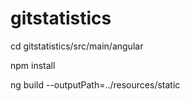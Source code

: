 # gitstatistics

cd gitstatistics/src/main/angular

npm install

ng build --outputPath=../resources/static
